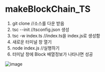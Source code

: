 # makeBlockChain_TS

1. git clone //소스를 다운 받음
2. tsc --init //tsconfig.json 생성
3. tsc -w index.ts //index.ts을 index.js로 생성함
4. 새로운 터미널 창 열기
5. node index.js //실행하기
6. 터미날 창에 Block 배열정보가 나타나면 성공

![image](https://user-images.githubusercontent.com/31625851/128150351-f9d76b5e-d9e4-453f-9a5c-7936966ddc76.png)
